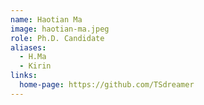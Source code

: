 ```yaml
---
name: Haotian Ma
image: haotian-ma.jpeg
role: Ph.D. Candidate
aliases:
  - H.Ma
  - Kirin
links:
  home-page: https://github.com/TSdreamer
---
```


